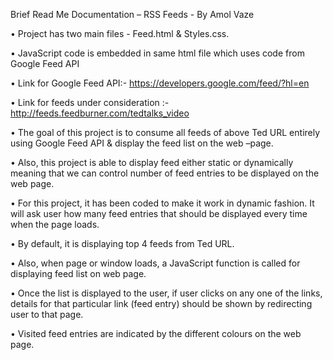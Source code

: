 Brief Read Me Documentation – RSS Feeds - By Amol Vaze

•	Project has two main files - Feed.html & Styles.css.

•	JavaScript code is embedded in same html file which uses code from Google Feed API

•	Link for Google Feed API:- https://developers.google.com/feed/?hl=en

•	Link for feeds under consideration :- http://feeds.feedburner.com/tedtalks_video

•	The goal of this project is to consume all feeds of above Ted URL entirely using Google Feed API & display the feed list on the web –page.

•	Also, this project is able to display feed either static or dynamically meaning that we can control number of feed entries to be displayed on the web page.

•	For this project, it has been coded to make it work in dynamic fashion. It will ask user how many feed entries that should be displayed every time when the page loads.

•	By default, it is displaying top 4 feeds from Ted URL.

•	Also, when page or window loads, a JavaScript function is called for displaying feed list on web page.

•	Once the list is displayed to the user, if user clicks on any one of the links, details for that particular link (feed entry) should be shown by redirecting user to that page.

•	Visited feed entries are indicated by the different colours on the web page. 
